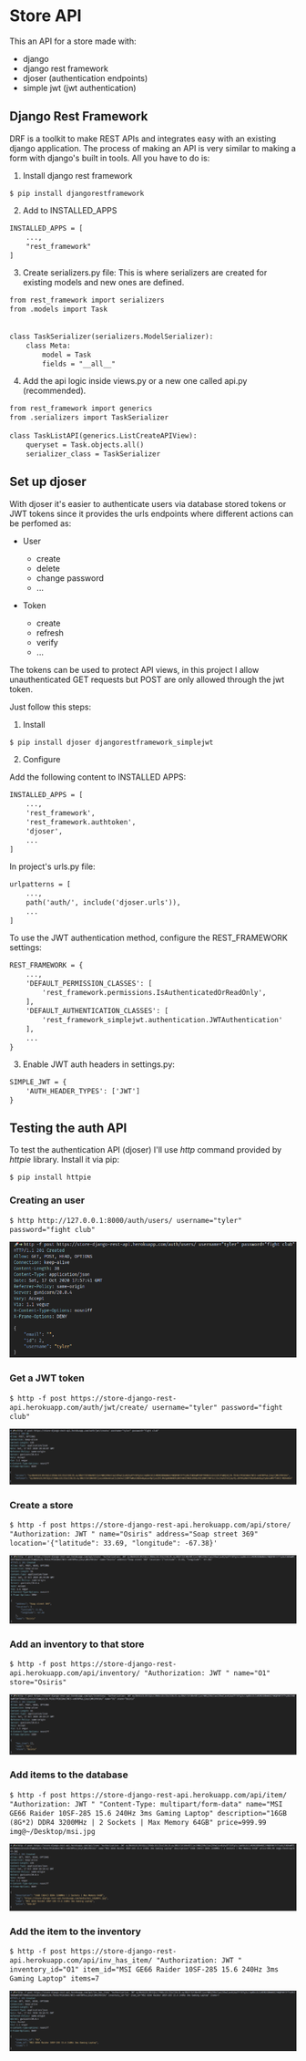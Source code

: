 # Store API

This an API for a store made with:

+ django 
+ django rest framework
+ djoser (authentication endpoints)
+ simple jwt (jwt authentication)



## Django Rest Framework 

DRF is a toolkit to make REST APIs and integrates easy with an existing django application. The process of making an API is very similar 
to making a form with django's built in tools. All you have to do is:

1. Install django rest framework
```
$ pip install djangorestframework
```

2. Add to INSTALLED_APPS
```
INSTALLED_APPS = [
    ...,
    "rest_framework"
]
```


3. Create serializers.py file: This is where serializers are created for existing models and new ones are defined.

```
from rest_framework import serializers
from .models import Task


class TaskSerializer(serializers.ModelSerializer):
    class Meta:
        model = Task
        fields = "__all__"
``` 

4. Add the api logic inside views.py or a new one called api.py (recommended).

```
from rest_framework import generics
from .serializers import TaskSerializer

class TaskListAPI(generics.ListCreateAPIView):
    queryset = Task.objects.all()
    serializer_class = TaskSerializer
```


## Set up djoser

With djoser it's easier to authenticate users via database stored tokens or JWT tokens since it provides the urls endpoints 
where different actions can be perfomed as:

+ User
    + create
    + delete 
    + change password
    + ...

+ Token 
    + create
    + refresh
    + verify
    + ...


The tokens can be used to protect API views, in this project I allow unauthenticated GET requests but POST are only allowed 
through the jwt token. 

Just follow this steps:

1. Install


```
$ pip install djoser djangorestframework_simplejwt
```

2. Configure

Add the following content to INSTALLED APPS:

```
INSTALLED_APPS = [
    ...,
    'rest_framework',
    'rest_framework.authtoken',
    'djoser',
    ...
]
```

In project's urls.py file:


```
urlpatterns = [
    ...,
    path('auth/', include('djoser.urls')),
    ...
]
```

To use the JWT authentication method, configure the REST\_FRAMEWORK settings:

```
REST_FRAMEWORK = {
    ...,
    'DEFAULT_PERMISSION_CLASSES': [
        'rest_framework.permissions.IsAuthenticatedOrReadOnly',
    ],
    'DEFAULT_AUTHENTICATION_CLASSES': [
        'rest_framework_simplejwt.authentication.JWTAuthentication'
    ],
    ...
}
```

3. Enable JWT auth headers in settings.py:

```
SIMPLE_JWT = {
    'AUTH_HEADER_TYPES': ['JWT']
}
```

## Testing the auth API

To test the authentication API (djoser) I'll use _http_ command provided by
_httpie_ library. Install it via pip:

```
$ pip install httpie
```

### Creating an user

```
$ http http://127.0.0.1:8000/auth/users/ username="tyler" password="fight club"
```

![](GHImages/heroku_user_create.png)

### Get a JWT token

```
$ http -f post https://store-django-rest-api.herokuapp.com/auth/jwt/create/ username="tyler" password="fight club"
``` 

![](GHImages/heroku_jwt_create.png)

### Create a store 

```
$ http -f post https://store-django-rest-api.herokuapp.com/api/store/ "Authorization: JWT " name="Osiris" address="Soap street 369" location='{"latitude": 33.69, "longitude": -67.38}'
```

![](GHImages/heroku_store_add.png)

### Add an inventory to that store

```
$ http -f post https://store-django-rest-api.herokuapp.com/api/inventory/ "Authorization: JWT " name="O1" store="Osiris"
```

![](GHImages/heroku_inv_create.png)

### Add items to the database

```
$ http -f post https://store-django-rest-api.herokuapp.com/api/item/ "Authorization: JWT " "Content-Type: multipart/form-data" name="MSI GE66 Raider 10SF-285 15.6 240Hz 3ms Gaming Laptop" description="16GB (8G*2) DDR4 3200MHz | 2 Sockets | Max Memory 64GB" price=999.99 img@~/Desktop/msi.jpg
```

![](GHImages/heroku_item_create.png)


### Add the item to the inventory

```
$ http -f post https://store-django-rest-api.herokuapp.com/api/inv_has_item/ "Authorization: JWT " inventory_id="O1" item_id="MSI GE66 Raider 10SF-285 15.6 240Hz 3ms Gaming Laptop" items=7
```

![](GHImages/heroku_inv_has_item.png)